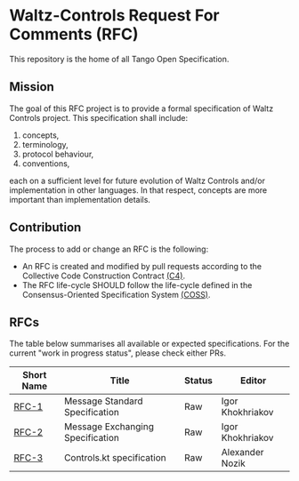 # Waltz-Controls Request For Comments (RFC)

This repository is the home of all Tango Open Specification.

## Mission

The goal of this RFC project is to provide a formal specification of Waltz Controls project. This specification shall include:

1. concepts,
2. terminology, 
3. protocol behaviour,
4. conventions,

each on a sufficient level for future evolution of Waltz Controls and/or implementation in other languages. In that respect, concepts are more important than implementation details.


## Contribution

The process to add or change an RFC is the following:

- An RFC is created and modified by pull requests according to the Collective Code Construction Contract [(C4)](https://github.com/unprotocols/rfc/blob/master/1/README.md).
- The RFC life-cycle SHOULD follow the life-cycle defined in the Consensus-Oriented Specification System [(COSS)](https://github.com/unprotocols/rfc/blob/master/2/README.md).

## RFCs

The table below summarises all available or expected specifications. For the current "work in progress status", please 
check either PRs.  

Short Name               | Title                                                         | Status     | Editor
-------------------------|---------------------------------------------------------------|------------|-------
[RFC-1](1)                    | Message Standard Specification                                | Raw        | Igor Khokhriakov
[RFC-2](2)                    | Message Exchanging Specification                               | Raw        | Igor Khokhriakov
[RFC-3](3)                    | Controls.kt specification                                | Raw        | Alexander Nozik
